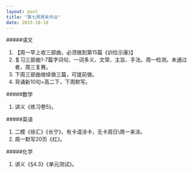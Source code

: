 ```yaml
---
layout: post
title: "第七周周末作业"
date: 2015-10-10
---
```


#####语文
1.	【周一早上收三部曲，必须做到第15篇《训俭示康》】
2.	复习三部曲1-7篇字词句、一词多义、文常、主旨、手法。周一检测。未通过者，周三复赛。
3.	下周三部曲继续做三篇，可提前做。
4.	背诵新10句+高二下，下周默写。

#####数学
1.	讲义《练习卷5》。

#####英语
1.	二模《徐汇》《长宁》，有卡请涂卡，无卡周日\周一来涂。
2.	周一默写20页《红》。

#####化学
1.	讲义《§4.3》《单元测试》。
